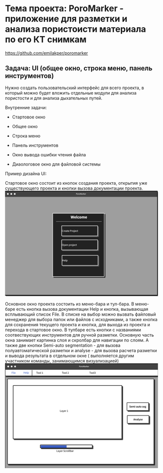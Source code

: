 # Тема проекта: PoroMarker - приложение для разметки и анализа пористоисти материала по его КТ снимкам
https://github.com/emilakper/poromarker
## Задача: UI (общее окно, строка меню, панель инструментов) 

Нужно создать пользовательский интерфейс для всего проекта, в который можно будет вложить отдельные модули для анализа пористости и для анализа дыхательных путей.

Внутренние задачи:

* Стартовое окно

* Общее окно

* Строка меню

* Панель инструментов

* Окно вывода ошибки чтения файла

* Диаологовое окно для файловой системы

Пример дизайна UI:

Стартовое окно состоит из кнопок создания проекта, открытия уже существующего проекта и кнопки вызова документации проекта. 
![Стартовое окно](/examplepics/ex1.png)

Основное окно проекта состоить из меню-бара и тул-бара. В меню-баре есть кнопка вызова документации Help и кнопка, вызывающая всплывающий список File. В списке на выбор можно вызвать файловый менеджер для выбора папок или файлов с исходниками, а также кнопка для сохранения текущего проекта и кнопка, для выхода из проекта и перехода в стартовое окно. В тулбаре есть кнопки с названиями соотвествующих инструментов для ручной разметки. Основную часть окна занимает картинка слоя и скролбар для навигации по слоям. А также две кнопки Semi-auto segmentation - для вызова полуавтоматической разметки и analyse - для вызова расчета разметки и вывода результата в отдельном окне ( выполняется другим участником команды, занимающимся визуализацией) 
![Основное окно проекта](/examplepics/ex2.png)
